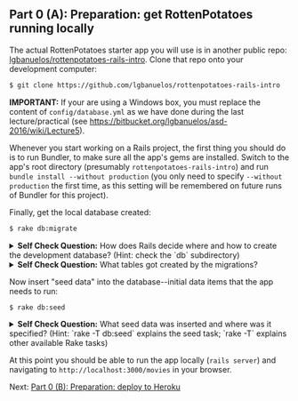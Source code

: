 ## Part 0 (A): Preparation: get RottenPotatoes running locally

The actual RottenPotatoes starter app you will use is in another public
repo: [lgbanuelos/rottenpotatoes-rails-intro](https://github.com/lgbanuelos/rottenpotatoes-rails-intro).  Clone that repo onto your development computer:

```sh
$ git clone https://github.com/lgbanuelos/rottenpotatoes-rails-intro
```

**IMPORTANT:** If your are using a Windows box, you must replace the 
content of `config/database.yml` as we have done during the last 
lecture/practical (see https://bitbucket.org/lgbanuelos/asd-2016/wiki/Lecture5).

Whenever you start working on a Rails project, the first thing you
should do is to run Bundler, to make sure all the app's gems are
installed.  Switch to the app's root directory (presumably
`rottenpotatoes-rails-intro`) and run `bundle install --without production` (you only
need to specify `--without production` the first time, as this setting
will be remembered on future runs of Bundler for this project).

Finally, get the local database created:

```sh
$ rake db:migrate
```

<details>
  <summary><strong>Self Check Question:</strong> How does Rails decide where and how to create the
development database?  (Hint: check the `db` subdirectory)</summary>
  <p><blockquote>This creates a local development database and
runs the migrations to create the app's schema.  It also creates the
file `db/schema.rb` to reflect the latest database schema.  **You should
place this file under version control.** </blockquote></p>
</details>

<details>
  <summary><strong>Self Check Question:</strong> What tables got created by the migrations?</summary>
  <p><blockquote>The Movies table</blockquote></p>
</details>

Now insert "seed data" into the database--initial data items that the
app needs to run:

```sh
$ rake db:seed
```

<details>
  <summary><strong>Self Check Question:</strong> What seed data was inserted and where was it specified?
(Hint: `rake -T db:seed` explains the seed task; `rake -T` explains
other available Rake tasks)</summary>
  <p><blockquote>A set of movie data which is specified in `db/seeds.rb`</blockquote></p>
</details>

At this point you should be able to run the app locally (`rails server`)
and navigating to `http://localhost:3000/movies` in your browser.

Next: [Part 0 (B): Preparation: deploy to Heroku](part_0_B.md)
